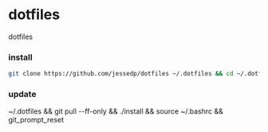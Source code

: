 # dotfiles
dotfiles

### install
```bash
git clone https://github.com/jessedp/dotfiles ~/.dotfiles && cd ~/.dotfiles && ./install && source ~/.bashrc
```


### update
 ~/.dotfiles && git pull --ff-only &&  ./install && source ~/.bashrc && git_prompt_reset 
